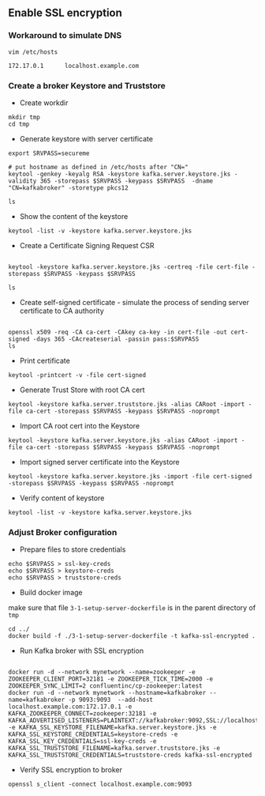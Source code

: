 ## Enable SSL encryption

### Workaround to simulate DNS 

```text
vim /etc/hosts

172.17.0.1      localhost.example.com
```

### Create a broker Keystore and Truststore

* Create workdir

```text
mkdir tmp
cd tmp
```

* Generate keystore with server certificate

```text
export SRVPASS=secureme

# put hostname as defined in /etc/hosts after "CN="
keytool -genkey -keyalg RSA -keystore kafka.server.keystore.jks -validity 365 -storepass $SRVPASS -keypass $SRVPASS  -dname "CN=kafkabroker" -storetype pkcs12

ls
```

* Show the content of the keystore

```text
keytool -list -v -keystore kafka.server.keystore.jks
```

* Create a Certificate Signing Request CSR

```text

keytool -keystore kafka.server.keystore.jks -certreq -file cert-file -storepass $SRVPASS -keypass $SRVPASS

ls

```


* Create self-signed certificate - simulate the process of sending server certificate to CA authority

```text

openssl x509 -req -CA ca-cert -CAkey ca-key -in cert-file -out cert-signed -days 365 -CAcreateserial -passin pass:$SRVPASS
ls

```

* Print certificate

```text
keytool -printcert -v -file cert-signed

```

* Generate Trust Store with root CA cert

```text
keytool -keystore kafka.server.truststore.jks -alias CARoot -import -file ca-cert -storepass $SRVPASS -keypass $SRVPASS -noprompt

```

* Import CA root cert into the Keystore

```text
keytool -keystore kafka.server.keystore.jks -alias CARoot -import -file ca-cert -storepass $SRVPASS -keypass $SRVPASS -noprompt
```

* Import signed server certificate into the Keystore

```text
keytool -keystore kafka.server.keystore.jks -import -file cert-signed -storepass $SRVPASS -keypass $SRVPASS -noprompt

```

* Verify content of keystore
```text
keytool -list -v -keystore kafka.server.keystore.jks

```

### Adjust Broker configuration  

* Prepare files to store credentials

```text
echo $SRVPASS > ssl-key-creds
echo $SRVPASS > keystore-creds
echo $SRVPASS > truststore-creds
```

* Build docker image

make sure that file `3-1-setup-server-dockerfile` is in the parent directory of `tmp` 

```text
cd ../
docker build -f ./3-1-setup-server-dockerfile -t kafka-ssl-encrypted .

```

* Run Kafka broker with SSL encryption

```text

docker run -d --network mynetwork --name=zookeeper -e ZOOKEEPER_CLIENT_PORT=32181 -e ZOOKEEPER_TICK_TIME=2000 -e ZOOKEEPER_SYNC_LIMIT=2 confluentinc/cp-zookeeper:latest
docker run -d --network mynetwork --hostname=kafkabroker --name=kafkabroker -p 9093:9093  --add-host localhost.example.com:172.17.0.1 -e KAFKA_ZOOKEEPER_CONNECT=zookeeper:32181 -e KAFKA_ADVERTISED_LISTENERS=PLAINTEXT://kafkabroker:9092,SSL://localhost.example.com:9093 -e KAFKA_SSL_KEYSTORE_FILENAME=kafka.server.keystore.jks -e KAFKA_SSL_KEYSTORE_CREDENTIALS=keystore-creds -e KAFKA_SSL_KEY_CREDENTIALS=ssl-key-creds -e KAFKA_SSL_TRUSTSTORE_FILENAME=kafka.server.truststore.jks -e KAFKA_SSL_TRUSTSTORE_CREDENTIALS=truststore-creds kafka-ssl-encrypted

```

* Verify SSL encryption to broker

```text
openssl s_client -connect localhost.example.com:9093
```
